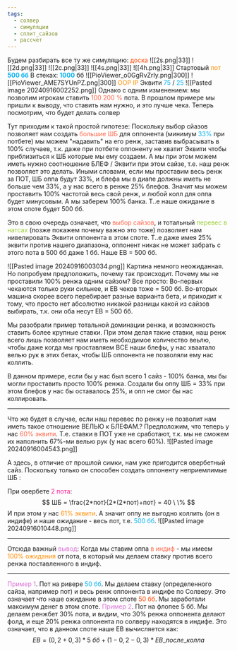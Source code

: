 ```yaml
---
tags:
  - солвер
  - симуляции
  - сплит_сайзов
  - рассчет
---
```

Будем разбирать все ту же симуляцию:
<span style="color:rgb(255, 69, 0)">доска</span>  ![[2s.png|33]] ![[2d.png|33]] ![[2c.png|33]]    ![[4s.png|33]]    ![[4h.png|33]]
Стартовый <span style="color:rgb(255, 140, 0)">пот</span> <span style="font-weight:bold; color:rgb(0, 176, 240)">500 бб</span>
В стеках: <span style="font-weight:bold; color:rgb(0, 176, 240)">1000</span> бб
![[PioViewer_o0GgRvZrIy.png|300]] ![[PioViewer_AME7SYUnPZ.png|300]]
<span style="color:rgb(255, 140, 0)">OOP</span>                                                             <span style="color:rgb(255, 140, 0)"> IP</span>
Эквити <span style="color:rgb(0, 176, 240)">75</span> / <span style="color:rgb(0, 176, 240)">25</span>
![[Pasted image 20240916002252.png]]
Однако с одним изменением: мы позволим игрокам ставить <span style="color:rgb(255, 99, 71)">100 200 %</span> пота.
В прошлом примере мы пришли к выводу, что ставить нам нужно, и это лучше чека.
Теперь посмотрим, что будет делать солвер

Тут приходим к такой простой гипотезе:
Поскольку выбор сйазов позволяет нам создать <span style="color:rgb(255, 99, 71)">большие ШБ</span> для оппонента (минимум <span style="color:rgb(0, 176, 240)">33%</span> при потбете) мы можем "надавить" на его ренж, заставив выбрасывать в 100% случаев, т.к. даже при потбете оппоненту не хватит Эквити чтобы приблизиться к ШБ которые мы ему создаем. А мы при этом можем иметь нужно соотношение БЛЕФ / Эквити при этом сайзе, т.е. наш ренж позволяет это делать.
Иными словами, если мы проставим весь ренж за ПОТ, ШБ оппа будут 33%, и блефа мы в диапе должны иметь не больше чем 33%, а у нас всего в ренже 25% блефов.
Значит мы можем проставить 100% частотой весь свой ренж, и любой колл для оппа будет минусовым.
А мы заберем 100% банка. Т..е наше ожидание в этом споте будет 500 бб.

Это в свою очередь означает, что <span style="color:rgb(255, 99, 71)">выбор сайзов</span>, и тотальный <span style="color:rgb(154, 205, 50)">перевес в натсах</span> (позже покажем почему важно это тоже) позволяет нам нивелировать Эквити оппонента в этом споте. Т..е даже имея 25% эквити против нашего диапазона, оппонент никак не может забрать с этого пота в 500 бб даже 1 бб.
Наше ЕВ = 500 бб.

![[Pasted image 20240916003034.png]]
Картина немного неожиданная. Но попробуем предположить, почему так происходит. Почему мы не проставили 100% ренжа одним сайзом?
Все просто:
Во-первых чекаются только руки сильнее, и ЕВ чеков тоже = 500 бб.
Во-вторых машина скорее всего перебирает разные варианта бета, и приходит к тому, что просто нет абсолютно никакой разницы какой из сайзов выбирать, т.к. они оба несут ЕВ = 500 бб.

Мы разобрали пример тотальной доминации ренжа, и возможность ставить более крупные ставки. При этом делая такие ставки, наш ренж всего лишь позволяет нам иметь необходимое количество веьлю, чтобы даже когда мы проставляем ВСЕ наши блефы, у нас хваатало велью рук в этих бетах, чтобы ШБ оппонента не позволяли ему нас коллить. 

В данном примере, если бы у нас был всего 1 сайз - 100% банка, мы бы могли проставить просто 100% ренжа. Создали бы оппу ШБ = 33% при этом блефов у нас бы оставалось 25%, и опп не смог бы нас коллировать.

---
Что же будет в случае, если наш перевес по ренжу не позволит нам иметь такое отношение ВЕЛЬЮ к БЛЕФАМ.? 
Предположим, что теперь у нас <span style="color:rgb(255, 99, 71)">60% эквити</span>. Т.е. ставки в ПОТ уже не сработают, т.к. мы не сможем их наполнить 67%-ми велью рук (у нас всего 60%).
![[Pasted image 20240916004543.png]]

А здесь, в отличие от прошлой симки, нам уже пригодится овербетный сайз.
Поскольку только он способен создать оппоненту неприемлимые ШБ :

При овербете<span style="color:rgb(255, 20, 147)"> 2 пота</span>:
$$
ШБ = \frac{2*пот}{2*(2*пот)+пот} = 40 \ \%
$$
И при этом у нас <span style="color:rgb(255, 140, 0)">61% эквити</span>. А значит оппу не выгодно коллить (он в индифе) и наше ожидание - весь пот, т.е. <span style="color:rgb(0, 176, 240)">500 бб</span>.
![[Pasted image 20240916010448.png]]

---
Отсюда важный <span style="color:rgb(218, 112, 214)">вывод</span>:
Когда мы ставим оппа <span style="color:rgb(255, 99, 71)">в индиф</span> - мы имеем <span style="color:rgb(255, 140, 0)">100% ожидания</span> от пота, в который мы делаем ставку против всего ренжа поставленного в индиф.

---
<span style="color:rgb(218, 112, 214)">Пример 1</span>.
Пот на ривере <span style="color:rgb(0, 176, 240)">50 бб</span>. Мы делаем ставку (определенного сайза, например пот) и весь ренж оппонента в индифе по Солверу. Это означает что наше ожидание в этом споте <span style="color:rgb(255, 69, 0)">50 бб</span>. Мы заработали максимум денег в этом споте.
<span style="color:rgb(218, 112, 214)">Пример 2</span>.
Пот на флопее 5 бб. Мы делаем ренжбет 30% пота, и видим, что 30% ренжа оппонента делают фолд, и еще 20% ренжа оппонента по солверу находятся в индифе. 
Это означает, что в данном споте наше ЕВ вычисляется как:
$$
ЕВ = (0,2+0,3)*5\ бб + (1 - 0,2-0,3)* ЕВ\_после\_колла
$$

